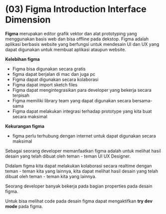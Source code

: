 # (03) Figma Introduction Interface Dimension

**Figma** merupakan editor grafik vektor dan alat prototyping yang menggunakan basis web dan bisa offline pada dekstop. Figma adalah aplikasi berbasis website yang berfungsi untuk mendesain UI dan UX yang dapat digunakan untuk membuat aplikasi ataupun website.

**Kelebihan figma**

- Figma bisa digunakan secara gratis
- figma dapat berjalan di mac dan juga pc
- Figma dapat digunakan secara kolaborasi
- Figma dapat import sketch files
- Figma dapat mengintegrasikan para developer yang bekerja secara terpisah
- Figma memiliki library team yang dapat digunakan secara bersama-sama
- Figma dapat melakukan integrasi terhadap prototype yang kita buat secara maksimal

**Kekurangan figma**

- figma perlu terhubung dengan internet untuk dapat digunakan secara maksimal

Sebagai seorang developer memanfaatkan figma adalah untuk melihat hasil desain yang telah dibuat oleh teman - teman UI UX Designer.

Didalam figma kita dapat melakukan kolaborasi secara realtime dengan teman - teman kita yang lainnya, kita dapat melihat hasil desain yang telah dibuat oleh teman - teman kita yang lainnya.

Seorang developer banyak bekerja pada bagian properties pada desain figma.

Untuk bisa melihat code pada desain figma dapat mengaktifkan **try dev mode** pada figma.





